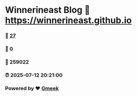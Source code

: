 # Winnerineast Blog :link: https://winnerineast.github.io 
### :page_facing_up: [27](https://winnerineast.github.io/tag.html) 
### :speech_balloon: 0 
### :hibiscus: 259022 
### :alarm_clock: 2025-07-12 20:21:00 
### Powered by :heart: [Gmeek](https://github.com/Meekdai/Gmeek)
